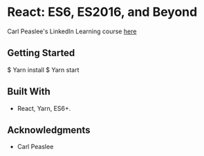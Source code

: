 # React: ES6, ES2016, and Beyond
Carl Peaslee's LinkedIn Learning course [here](https://www.linkedin.com/learning/react-es6-es2016-and-beyond/welcome)

## Getting Started
$ Yarn install
$ Yarn start

## Built With
- React, Yarn, ES6+.

## Acknowledgments
- Carl Peaslee
